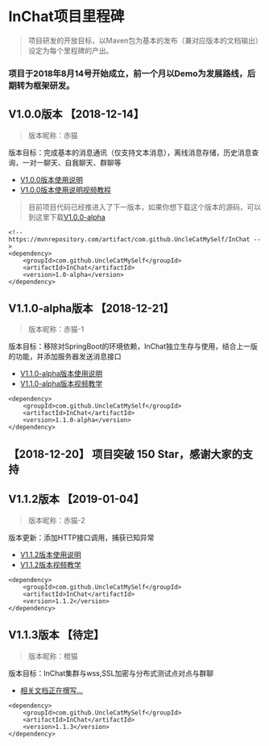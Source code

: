 # InChat项目里程碑

> 项目研发的开放目标，以Maven包为基本的发布（兼对应版本的文档输出）设定为每个里程碑的产出。

### 项目于2018年8月14号开始成立，前一个月以Demo为发展路线，后期转为框架研发。

## V1.0.0版本 【2018-12-14】

> 版本昵称：赤猫

版本目标：完成基本的消息通讯（仅支持文本消息），离线消息存储，历史消息查询，一对一聊天、自我聊天、群聊等

* [V1.0.0版本使用说明](doc/version/v1.0.0.md)
* [V1.0.0版本使用说明视频教程](https://v.qq.com/x/page/i0813oy0lov.html)

> 目前项目代码已经推进入了下一版本，如果你想下载这个版本的源码，可以到这里下载[V1.0.0-alpha](https://github.com/UncleCatMySelf/InChat/releases/tag/V1.0.0-alpha)

```
<!-- https://mvnrepository.com/artifact/com.github.UncleCatMySelf/InChat -->
<dependency>
    <groupId>com.github.UncleCatMySelf</groupId>
    <artifactId>InChat</artifactId>
    <version>1.0-alpha</version>
</dependency>
```

## V1.1.0-alpha版本 【2018-12-21】

> 版本昵称：赤猫-1

版本目标：移除对SpringBoot的环境依赖，InChat独立生存与使用，结合上一版的功能，并添加服务器发送消息接口

* [V1.1.0-alpha版本使用说明](https://unclecatmyself.github.io/2018/12/21/InChatV1.1.0%E7%89%88%E6%9C%AC%E4%BD%BF%E7%94%A8%E8%AF%B4%E6%98%8E/)
* [V1.1.0-alpha版本视频教学](https://v.qq.com/x/page/i08165ym286.html)

```
<dependency>
    <groupId>com.github.UncleCatMySelf</groupId>
    <artifactId>InChat</artifactId>
    <version>1.1.0-alpha</version>
</dependency>
```

## 【2018-12-20】 项目突破 **150** Star，感谢大家的支持

## V1.1.2版本 【2019-01-04】

> 版本昵称：赤猫-2

版本更新：添加HTTP接口调用，捕获已知异常

* [V1.1.2版本使用说明](https://unclecatmyself.github.io/2019/01/03/inchatby112/)
* [V1.1.2版本视频教学](https://v.qq.com/x/page/y08228i7znk.html)

```
<dependency>
    <groupId>com.github.UncleCatMySelf</groupId>
    <artifactId>InChat</artifactId>
    <version>1.1.2</version>
</dependency>
```


## V1.1.3版本 【待定】

> 版本昵称：橙猫

版本目标：InChat集群与wss,SSL加密与分布式测试点对点与群聊

* [相关文档正在撰写...]()

```
<dependency>
    <groupId>com.github.UncleCatMySelf</groupId>
    <artifactId>InChat</artifactId>
    <version>1.1.3</version>
</dependency>
```
